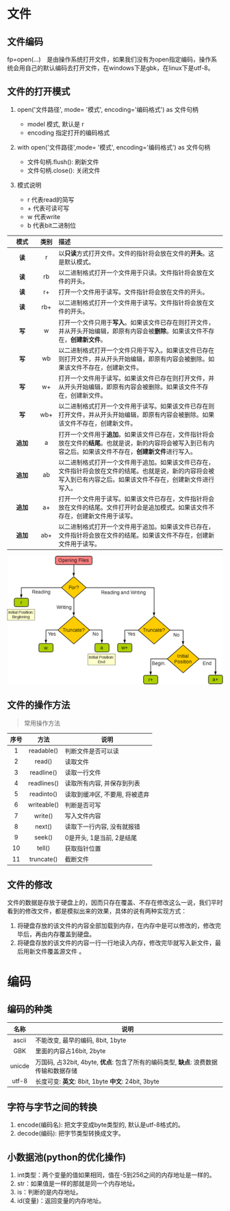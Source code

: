 # 文件

## 文件编码

fp=open(...)　是由操作系统打开文件，如果我们没有为open指定编码，操作系统会用自己的默认编码去打开文件，在windows下是gbk，在linux下是utf-8。 

## 文件的打开模式

1. open('文件路径', mode= '模式', encoding='编码格式') as 文件句柄 
	- model 模式, 默认是 r
	- encoding 指定打开的编码格式

2. with open('文件路径',mode= '模式', encoding='编码格式')  as 文件句柄
	- 文件句柄.flush(): 刷新文件 
	- 文件句柄.close(): 关闭文件 
3. 模式说明
	- r 代表read的简写
	- \+ 代表可读可写
	- w 代表write
	- b 代表bit二进制位


| <span style="white-space:nowrap;">&emsp;模式&emsp;</span> | 类别 | 描述                                                         |
| :-------------------------------------------------------: | :--: | :----------------------------------------------------------- |
|                          **读**                           |  r   | 以**只读**方式打开文件。文件的指针将会放在文件的**开头**。这是默认模式。 |
|                          **读**                           |  rb  | 以二进制格式打开一个文件用于只读。文件指针将会放在文件的开头。 |
|                          **读**                           |  r+  | 打开一个文件用于读写。文件指针将会放在文件的开头。           |
|                          **读**                           | rb+  | 以二进制格式打开一个文件用于读写。文件指针将会放在文件的开头。 |
|                          **写**                           |  w   | 打开一个文件只用于**写入**。如果该文件已存在则打开文件，并从开头开始编辑，即原有内容会被**删除**。如果该文件不存在，**创建新文件**。 |
|                          **写**                           |  wb  | 以二进制格式打开一个文件只用于写入。如果该文件已存在则打开文件，并从开头开始编辑，即原有内容会被删除。如果该文件不存在，创建新文件。 |
|                          **写**                           |  w+  | 打开一个文件用于读写。如果该文件已存在则打开文件，并从开头开始编辑，即原有内容会被删除。如果该文件不存在，创建新文件。 |
|                          **写**                           | wb+  | 以二进制格式打开一个文件用于读写。如果该文件已存在则打开文件，并从开头开始编辑，即原有内容会被删除。如果该文件不存在，创建新文件。 |
|                         **追加**                          |  a   | 打开一个文件用于**追加**。如果该文件已存在，文件指针将会放在文件的**结尾**。也就是说，新的内容将会被写入到已有内容之后。如果该文件不存在，**创建新文件**进行写入。 |
|                         **追加**                          |  ab  | 以二进制格式打开一个文件用于追加。如果该文件已存在，文件指针将会放在文件的结尾。也就是说，新的内容将会被写入到已有内容之后。如果该文件不存在，创建新文件进行写入。 |
|                         **追加**                          |  a+  | 打开一个文件用于读写。如果该文件已存在，文件指针将会放在文件的结尾。文件打开时会是追加模式。如果该文件不存在，创建新文件用于读写。 |
|                         **追加**                          | ab+  | 以二进制格式打开一个文件用于追加。如果该文件已存在，文件指针将会放在文件的结尾。如果该文件不存在，创建新文件用于读写。 |

![](./images/07-文件/01-基础知识-20201215-230732-230207.png)

## 文件的操作方法

> 常用操作方法

| 序号 |    方法     | 说明                           |
| :--: | :---------: | ------------------------------ |
|  1   | readable()  | 判断文件是否可以读             |
|  2   |   read()    | 读取文件                       |
|  3   | readline()  | 读取一行文件                   |
|  4   | readlines() | 读取所有内容, 并保存到列表     |
|  5   | readinto()  | 读取到缓冲区, 不要用, 将被遗弃 |
|  6   | writeable() | 判断是否可写                   |
|  7   |   write()   | 写入文件内容                   |
|  8   |   next()    | 读取下一行内容, 没有就报错     |
|  9   |   seek()    | 0是开头, 1是当前, 2是结尾      |
|  10  |   tell()    | 获取指针位置                   |
|  11  | truncate()  | 截断文件                       |



## 文件的修改

文件的数据是存放于硬盘上的，因而只存在覆盖、不存在修改这么一说，我们平时看到的修改文件，都是模拟出来的效果，具体的说有两种实现方式： 

1. 将硬盘存放的该文件的内容全部加载到内存，在内存中是可以修改的，修改完毕后，再由内存覆盖到硬盘。
2. 将硬盘存放的该文件的内容一行一行地读入内存，修改完毕就写入新文件，最后用新文件覆盖源文件 。



# 编码

## **编码的种类**

|  名称  | 说明                                                         |
| :----: | ------------------------------------------------------------ |
| ascii  | 不能改变, 最早的编码, 8bit, 1byte                            |
|  GBK   | 里面的内容占16bit, 2byte                                     |
| unicde | 万国码, 占32bit, 4byte, **优点**: 包含了所有的编码类型, **缺点**: 浪费数据传输和数据存储 |
| utf-8  | 长度可变: **英文**: 8bit, 1byte     **中文**: 24bit, 3byte   |



## **字符与字节之间的转换**

1. encode(编码名): 把文字变成byte类型的, 默认是utf-8格式的。
2. decode(编码): 把字节类型转换成文字。



## **小数据池(python的优化操作)**

1. int类型：两个变量的值如果相同，值在-5到256之间的内存地址是一样的。
2. str：如果值是一样的那就是同一个内存地址。
3. is：判断的是内存地址。
4. id(变量)：返回变量的内存地址。